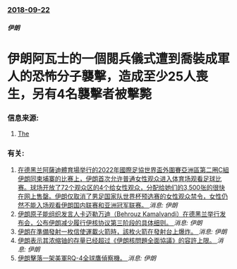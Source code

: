 ### [2018-09-22](/news/2018/09/22/index.md)

##### 伊朗
# 伊朗阿瓦士的一個閱兵儀式遭到喬裝成軍人的恐怖分子襲擊，造成至少25人喪生，另有4名襲擊者被擊斃 




### 信息来源:

1. [The](https://www.theguardian.com/world/2018/sep/22/elite-iranian-soldiers-killed-in-attack-on-military-parade-revolutionary-guard-ahvaz)

### 有关:

1. [ 在德黑兰阿薩迪體育場举行的2022年國際足協世界盃外圍賽亞洲區第二圈C組伊朗同柬埔寨的比赛上，伊朗首次允许普通女性观众进入体育场观看足球比赛。球场开放了72个观众区的4个给女性观众，分配给她们的3,500张的很快在网上售罄。伊朗仅取消了男足国家队世界杯预选赛的女性观众禁令，女性仍然不能入场观看伊朗国内联赛和亚洲冠军联赛。 ](/zh/news/2019/10/10/在德黑兰阿薩迪體育場举行的2022年國際足協世界盃外圍賽亞洲區第二圈C組伊朗同柬埔寨的比赛上-伊朗首次允许普通女性观众.md) _消息: 伊朗_
2. [ 伊朗原子能组织发言人卡迈勒万迪（Behrouz Kamalvandi）在德黑兰举行发布会，公布伊朗减少履行伊核协议第三阶段的具体细则。 ](/zh/news/2019/09/7/伊朗原子能组织发言人卡迈勒万迪-Behrouz-Kamalvandi-在德黑兰举行发布会-公布伊朗减少履行伊核协议第三.md) _消息: 伊朗_
3. [伊朗在準備發射一枚信使運載火箭時，該枚火箭在發射台上爆炸。 ](/zh/news/2019/08/29/伊朗在準備發射一枚信使運載火箭時-該枚火箭在發射台上爆炸.md) _消息: 伊朗_
4. [伊朗表示其浓缩铀的存量已经超过《伊朗核問題全面協議》的容許上限。 ](/zh/news/2019/07/1/伊朗表示其浓缩铀的存量已经超过-伊朗核問題全面協議-的容許上限.md) _消息: 伊朗_
5. [伊朗擊落一架美軍RQ-4全球鷹偵察機。 ](/zh/news/2019/06/20/伊朗擊落一架美軍RQ-4全球鷹偵察機.md) _消息: 伊朗_
